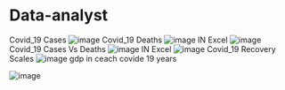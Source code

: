 # Data-analyst
Covid_19 Cases
![image](https://github.com/Zerihun11/Data-analyst/assets/94690108/9777bc04-44f3-40bf-b9a8-62845128c3fa)
Covid_19 Deaths
![image](https://github.com/Zerihun11/Data-analyst/assets/94690108/37d7bb5e-51d0-4c75-8ded-b474a7aa452e)
IN Excel
![image](https://github.com/Zerihun11/Data-analyst/assets/94690108/32ff9a72-f7b4-435a-bc4d-7c6f1b267932)
Covid_19 Cases Vs Deaths
![image](https://github.com/Zerihun11/Data-analyst/assets/94690108/23a5663f-509e-49c0-b702-6d6f636516a1)
IN Excel
![image](https://github.com/Zerihun11/Data-analyst/assets/94690108/ef87acb7-ad45-46a3-9847-abf2d84954cb)
Covid_19 Recovery Scales
![image](https://github.com/Zerihun11/Data-analyst/assets/94690108/d1306f60-7860-4e22-a4d5-73d1f6062163)
gdp in ceach covide 19 years

![image](https://github.com/Zerihun11/Data-analyst/assets/94690108/cc5d3e83-9a1b-43f1-b450-05fd6418b334)



